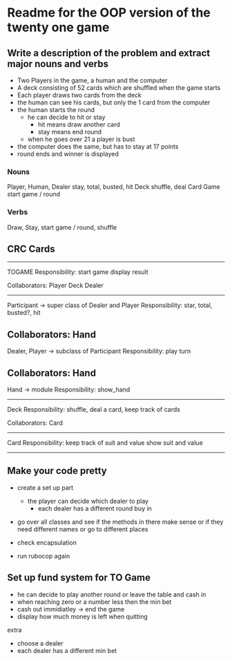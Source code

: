 # Readme for the OOP version of the twenty one game

## Write a description of the problem and extract major nouns and verbs
- Two Players in the game, a human and the computer
- A deck consisting of 52 cards which are shuffled when the game starts
- Each player draws two cards from the deck
- the human can see his cards, but only the 1 card from the computer
- the human starts the round
  - he can decide to hit or stay
    - hit means draw another card
    - stay means end round 
  - when he goes over 21 a player is bust
- the computer does the same, but has to stay at 17 points
- round ends and winner is displayed

### Nouns
Player, Human, Dealer
  stay, total, busted, hit
Deck
  shuffle, deal
Card
Game
  start game / round

### Verbs
Draw, Stay, start game / round, shuffle


## CRC Cards

------------
TOGAME
Responsibility:
start game
display result

Collaborators:
Player
Deck
Dealer

------------
Participant -> super class of Dealer and Player
Responsibility:
star, total, busted?, hit

Collaborators:
Hand
-----------

Dealer, Player -> subclass of Participant
Responsibility:
play turn

Collaborators:
Hand
------------

Hand -> module
Responsibility:
show_hand

------------

Deck
Responsibility:
shuffle, deal a card, keep track of cards

Collaborators:
Card

-------------
Card
Responsibility:
keep track of suit and value
show suit and value

---------------

## Make your code pretty
- create a set up part
  - the player can decide which dealer to play
    - each dealer has a different round buy in

- go over all classes and see if the methods in there make sense or if they need
  different names or go to different places
- check encapsulation
- run rubocop again

## Set up fund system for TO Game
- he can decide to play another round or leave the table and cash in
 - when reaching zero or a number less then the min bet
 - cash out immidiatley -> end the game
 - display how much money is left when quitting

extra
- choose a dealer
- each dealer has a different min bet

